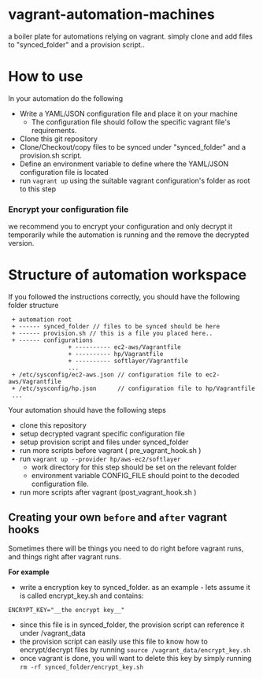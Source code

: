 vagrant-automation-machines
===========================

a boiler plate for automations relying on vagrant. simply clone and add files to "synced_folder" and a provision script.. 



# How to use 

In your automation do the following 

 - Write a YAML/JSON configuration file and place it on your machine
    - The configuration file should follow the specific vagrant file's requirements. 
 - Clone this git repository
 - Clone/Checkout/copy files to be synced under "synced_folder" and a provision.sh script. 
 - Define an environment variable to define where the YAML/JSON configuration file is located
 - run `vagrant up` using the suitable vagrant configuration's folder as root to this step

### Encrypt your configuration file

we recommend you to encrypt your configuration and only decrypt it temporarily while the automation is running and the remove the decrypted version. 

# Structure of automation workspace

If you followed the instructions correctly, you should have the following folder structure 

```
 + automation root
 + ------ synced_folder // files to be synced should be here
 + ------ provision.sh // this is a file you placed here.. 
 + ------ configurations
                 + ---------- ec2-aws/Vagrantfile
                 + ---------- hp/Vagrantfile
                 + ---------- softlayer/Vagrantfile
                 ...
 + /etc/sysconfig/ec2-aws.json // configuration file to ec2-aws/Vagrantfile
 + /etc/sysconfig/hp.json      // configuration file to hp/Vagrantfile
 ... 
```


Your automation should have the following steps

 - clone this repository
 - setup decrypted vagrant specific configuration file
 - setup provision script and files under synced_folder
 - run more scripts before vagrant ( pre_vagrant_hook.sh )
 - run `vagrant up --provider hp/aws-ec2/softlayer` 
    - work directory for this step should be set on the relevant folder
    - environment variable CONFIG_FILE should point to the decoded configuration file.
 - run more scripts after vagrant (post_vagrant_hook.sh )


## Creating your own `before` and `after` vagrant hooks

Sometimes there will be things you need to do right before vagrant runs, and things right after vagrant runs.

**For example**

 - write a encryption key to synced_folder. as an example - lets assume it is called encrypt_key.sh and contains:
 ```
 ENCRYPT_KEY="__the encrypt key__"
 ```
 - since this file is in synced_folder, the provision script can reference it under /vagrant_data
 - the provision script can easily use this file to know how to encrypt/decrypt files by running `source /vagrant_data/encrypt_key.sh`
 - once vagrant is done, you will want to delete this key by simply running `rm -rf synced_folder/encrypt_key.sh`
